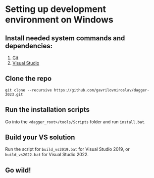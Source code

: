 # Setting up development environment on Windows

## Install needed system commands and dependencies:

1. [Git](https://gitforwindows.org/)
2. [Visual Studio](https://visualstudio.microsoft.com/vs/)

## Clone the repo

```
git clone --recursive https://github.com/gavrilovmiroslav/dagger-2023.git
```

## Run the installation scripts

Go into the `<dagger_root>/tools/Scripts` folder and run `install.bat`.

## Build your VS solution

Run the script for `build_vs2019.bat` for Visual Studio 2019, or `build_vs2022.bat` for Visual Studio 2022.

## Go wild!
